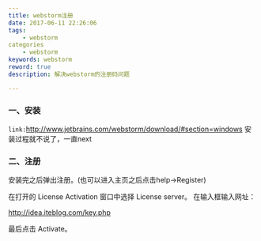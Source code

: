 ```yaml
---
title: webstorm注册
date: 2017-06-11 22:26:06
tags:
	- webstorm
categories
	- webstorm
keywords: webstorm
reword: true
description: 解决webstorm的注册码问题

---
```

### 一、安装
`link:`http://www.jetbrains.com/webstorm/download/#section=windows
安装过程就不说了，一直next
### 二、注册
安装完之后弹出注册。(也可以进入主页之后点击help->Register)

在打开的 License Activation 窗口中选择 License server。
在输入框输入网址：

http://idea.iteblog.com/key.php

最后点击 Activate。